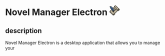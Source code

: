 # Novel Manager Electron  <img alt="icon" src="./src/assets/icon.png" height="32" width="32"/>

<!--suppress ALL -->


## description
Novel Manager Electron is a desktop application that allows you to manage your 
